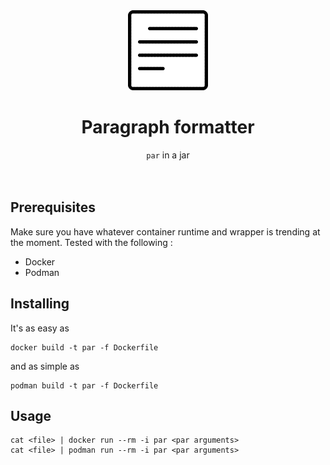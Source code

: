 <div align='center'>
    <img alt='Paragraph formatting icon' src='par.png' width='128'>
</div>

<div align='center'><h1>Paragraph formatter</h1></div>
<div align='center'><code>par</code> in a jar</div>
<br>
<br>

## Prerequisites

Make sure you have whatever container runtime and wrapper is trending at the
moment. Tested with the following :

- Docker
- Podman

## Installing

It's as easy as

    docker build -t par -f Dockerfile

and as simple as

    podman build -t par -f Dockerfile

## Usage

    cat <file> | docker run --rm -i par <par arguments>
    cat <file> | podman run --rm -i par <par arguments>
